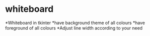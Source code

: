 # whiteboard
*Whiteboard in tkinter
*have background theme of all colours
*have foreground of all colours
*Adjust line width according to your need
